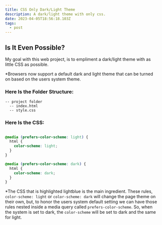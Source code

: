 ```yaml
---
title: CSS Only Dark/Light Theme
description: A dark/light theme with only css.
date: 2023-04-05T18:56:18.103Z
tags:
  - post
---
```

## Is It Even Possible?

My goal with this web project, is to empliment a dark/light theme with as little CSS as possible.

*Browsers now support a default dark and light theme that can be turned on based on the users system theme.

### Here Is the Folder Structure:

```
-- project folder
  -- index.html
  -- style.css

```

### Here Is the CSS:

```css

@media (prefers-color-scheme: light) {
  html {
    color-scheme: light;
  }
}

@media (prefers-color-scheme: dark) {
  html {
    color-scheme: dark;
  }
}

```

*The CSS that is highlighted lightblue is the main ingredient. These rules, `color-scheme: light` or `color-scheme: dark` will change the page theme on their own, but, to honor the users system default setting we can have those rules nested inside a media query called `prefers-color-scheme`. So, when the system is set to dark, the `color-scheme` will be set to dark and the same for light.
